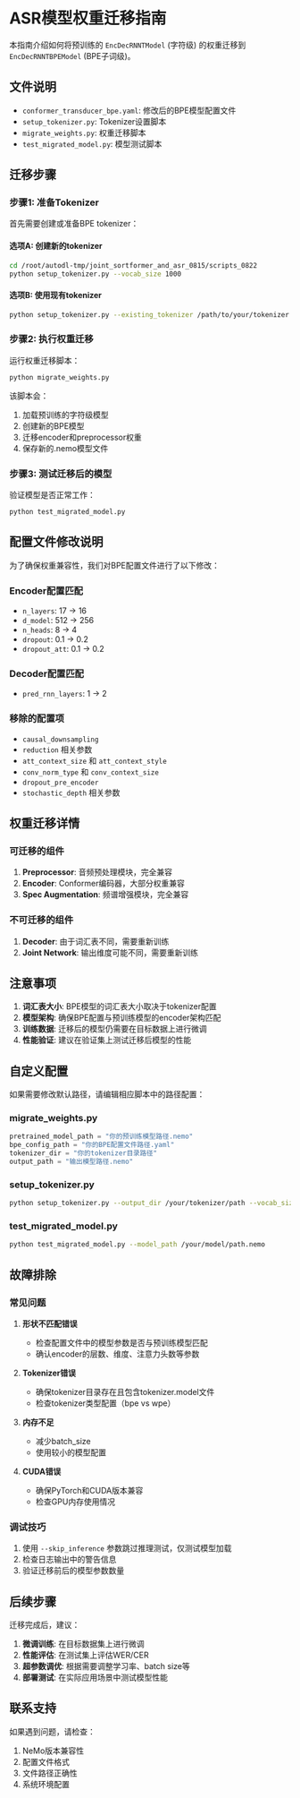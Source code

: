 # ASR模型权重迁移指南

本指南介绍如何将预训练的 `EncDecRNNTModel` (字符级) 的权重迁移到 `EncDecRNNTBPEModel` (BPE子词级)。

## 文件说明

- `conformer_transducer_bpe.yaml`: 修改后的BPE模型配置文件
- `setup_tokenizer.py`: Tokenizer设置脚本
- `migrate_weights.py`: 权重迁移脚本
- `test_migrated_model.py`: 模型测试脚本

## 迁移步骤

### 步骤1: 准备Tokenizer

首先需要创建或准备BPE tokenizer：

#### 选项A: 创建新的tokenizer
```bash
cd /root/autodl-tmp/joint_sortformer_and_asr_0815/scripts_0822
python setup_tokenizer.py --vocab_size 1000
```

#### 选项B: 使用现有tokenizer
```bash
python setup_tokenizer.py --existing_tokenizer /path/to/your/tokenizer.model
```

### 步骤2: 执行权重迁移

运行权重迁移脚本：

```bash
python migrate_weights.py
```

该脚本会：
1. 加载预训练的字符级模型
2. 创建新的BPE模型
3. 迁移encoder和preprocessor权重
4. 保存新的.nemo模型文件

### 步骤3: 测试迁移后的模型

验证模型是否正常工作：

```bash
python test_migrated_model.py
```

## 配置文件修改说明

为了确保权重兼容性，我们对BPE配置文件进行了以下修改：

### Encoder配置匹配
- `n_layers`: 17 → 16
- `d_model`: 512 → 256  
- `n_heads`: 8 → 4
- `dropout`: 0.1 → 0.2
- `dropout_att`: 0.1 → 0.2

### Decoder配置匹配
- `pred_rnn_layers`: 1 → 2

### 移除的配置项
- `causal_downsampling`
- `reduction` 相关参数
- `att_context_size` 和 `att_context_style`
- `conv_norm_type` 和 `conv_context_size`
- `dropout_pre_encoder`
- `stochastic_depth` 相关参数

## 权重迁移详情

### 可迁移的组件
1. **Preprocessor**: 音频预处理模块，完全兼容
2. **Encoder**: Conformer编码器，大部分权重兼容
3. **Spec Augmentation**: 频谱增强模块，完全兼容

### 不可迁移的组件
1. **Decoder**: 由于词汇表不同，需要重新训练
2. **Joint Network**: 输出维度可能不同，需要重新训练

## 注意事项

1. **词汇表大小**: BPE模型的词汇表大小取决于tokenizer配置
2. **模型架构**: 确保BPE配置与预训练模型的encoder架构匹配
3. **训练数据**: 迁移后的模型仍需要在目标数据上进行微调
4. **性能验证**: 建议在验证集上测试迁移后模型的性能

## 自定义配置

如果需要修改默认路径，请编辑相应脚本中的路径配置：

### migrate_weights.py
```python
pretrained_model_path = "你的预训练模型路径.nemo"
bpe_config_path = "你的BPE配置文件路径.yaml"
tokenizer_dir = "你的tokenizer目录路径"
output_path = "输出模型路径.nemo"
```

### setup_tokenizer.py
```bash
python setup_tokenizer.py --output_dir /your/tokenizer/path --vocab_size 2000
```

### test_migrated_model.py
```bash
python test_migrated_model.py --model_path /your/model/path.nemo
```

## 故障排除

### 常见问题

1. **形状不匹配错误**
   - 检查配置文件中的模型参数是否与预训练模型匹配
   - 确认encoder的层数、维度、注意力头数等参数

2. **Tokenizer错误**
   - 确保tokenizer目录存在且包含tokenizer.model文件
   - 检查tokenizer类型配置（bpe vs wpe）

3. **内存不足**
   - 减少batch_size
   - 使用较小的模型配置

4. **CUDA错误**
   - 确保PyTorch和CUDA版本兼容
   - 检查GPU内存使用情况

### 调试技巧

1. 使用 `--skip_inference` 参数跳过推理测试，仅测试模型加载
2. 检查日志输出中的警告信息
3. 验证迁移前后的模型参数数量

## 后续步骤

迁移完成后，建议：

1. **微调训练**: 在目标数据集上进行微调
2. **性能评估**: 在测试集上评估WER/CER
3. **超参数调优**: 根据需要调整学习率、batch size等
4. **部署测试**: 在实际应用场景中测试模型性能

## 联系支持

如果遇到问题，请检查：
1. NeMo版本兼容性
2. 配置文件格式
3. 文件路径正确性
4. 系统环境配置